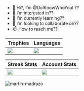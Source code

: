 - 👋 Hi?, I’m @DoIKnowWhoYouI ??
- 👀 I’m interested in??
- 🌱 I’m currently learning??
- 💞️ I’m looking to collaborate on??
- 📫 How to reach me??

| Trophies | Languages | 
| ---- | ---- |
| <img align="center" src="https://github-profile-trophy.vercel.app/?username=DoIKnowWhoYouI&theme=radical&no-bg=true&no-frame=true&column=6&row=1" /> | <img src="https://github-readme-stats.vercel.app/api/top-langs/?username=DoIKnowWhoYouI&hide_border=true&theme=transparent&layout=compact&langs_count=10" /> |


| Streak Stats | Account Stats | 
| ---- | ---- |
| <img align="left" src="https://streak-stats.demolab.com?user=DoIKnowWhoYouI&theme=github-dark-blue&hide_border=true&background=DD272700" /> | <img src="https://github-readme-stats.vercel.app/api?username=DoIKnowWhoYouI&show_icons=true&theme=transparent&hide_border=true" /> |


![martin-madrazo](https://user-images.githubusercontent.com/121830919/210283465-d235df68-b363-4583-a2bb-0d60bcf65594.gif)

<!---
DoIKnowWhoYouI/DoIKnowWhoYouI is a ✨ special ✨ repository because its `README.md` (this file) appears on your GitHub profile.
You can click the Preview link to take a look at your changes.
--->
